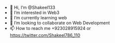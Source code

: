 - 👋 Hi, I’m @Shakeel133
- 👀 I’m interested in Web3
- 🌱 I’m currently learning web
- 💞️ I’m looking to collaborate on Web Development
- 📫 How to reach me +923028915924 or https://twitter.com/Shakeel786_110

<!---
Shakeel133/Shakeel133 is a ✨ special ✨ repository because its `README.md` (this file) appears on your GitHub profile.
You can click the Preview link to take a look at your changes.
--->
